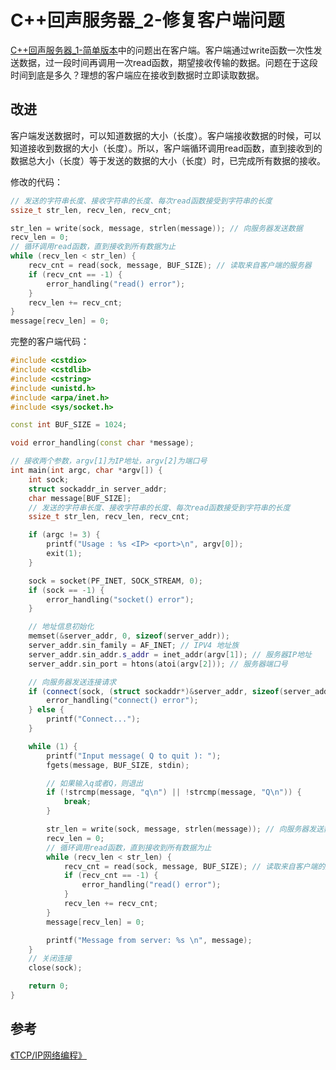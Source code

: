 # C++回声服务器_2-修复客户端问题

[C++回声服务器_1-简单版本](https://segmentfault.com/a/1190000018259461)中的问题出在客户端。客户端通过write函数一次性发送数据，过一段时间再调用一次read函数，期望接收传输的数据。问题在于这段时间到底是多久？理想的客户端应在接收到数据时立即读取数据。

## 改进

客户端发送数据时，可以知道数据的大小（长度）。客户端接收数据的时候，可以知道接收到数据的大小（长度）。所以，客户端循环调用read函数，直到接收到的数据总大小（长度）等于发送的数据的大小（长度）时，已完成所有数据的接收。

修改的代码：

```c++
// 发送的字符串长度、接收字符串的长度、每次read函数接受到字符串的长度
ssize_t str_len, recv_len, recv_cnt;

str_len = write(sock, message, strlen(message)); // 向服务器发送数据
recv_len = 0;
// 循环调用read函数，直到接收到所有数据为止
while (recv_len < str_len) {
	recv_cnt = read(sock, message, BUF_SIZE); // 读取来自客户端的服务器
	if (recv_cnt == -1) {
		error_handling("read() error");
	}
    recv_len += recv_cnt;
}
message[recv_len] = 0;
```

完整的客户端代码：

```c++
#include <cstdio>
#include <cstdlib>
#include <cstring>
#include <unistd.h>
#include <arpa/inet.h>
#include <sys/socket.h>

const int BUF_SIZE = 1024;

void error_handling(const char *message);

// 接收两个参数，argv[1]为IP地址，argv[2]为端口号
int main(int argc, char *argv[]) {
    int sock;
    struct sockaddr_in server_addr;
    char message[BUF_SIZE];
    // 发送的字符串长度、接收字符串的长度、每次read函数接受到字符串的长度
    ssize_t str_len, recv_len, recv_cnt;

    if (argc != 3) {
        printf("Usage : %s <IP> <port>\n", argv[0]);
        exit(1);
    }

    sock = socket(PF_INET, SOCK_STREAM, 0);
    if (sock == -1) {
        error_handling("socket() error");
    }

    // 地址信息初始化
    memset(&server_addr, 0, sizeof(server_addr));
    server_addr.sin_family = AF_INET; // IPV4 地址族
    server_addr.sin_addr.s_addr = inet_addr(argv[1]); // 服务器IP地址
    server_addr.sin_port = htons(atoi(argv[2])); // 服务器端口号

    // 向服务器发送连接请求
    if (connect(sock, (struct sockaddr*)&server_addr, sizeof(server_addr)) == -1) {
        error_handling("connect() error");
    } else {
        printf("Connect...");
    }

    while (1) {
        printf("Input message( Q to quit ): ");
        fgets(message, BUF_SIZE, stdin);

        // 如果输入q或者Q，则退出
        if (!strcmp(message, "q\n") || !strcmp(message, "Q\n")) {
            break;
        }

        str_len = write(sock, message, strlen(message)); // 向服务器发送数据
        recv_len = 0;
        // 循环调用read函数，直到接收到所有数据为止
        while (recv_len < str_len) {
            recv_cnt = read(sock, message, BUF_SIZE); // 读取来自客户端的服务器
            if (recv_cnt == -1) {
                error_handling("read() error");
            }
            recv_len += recv_cnt;
        }
        message[recv_len] = 0;

        printf("Message from server: %s \n", message);
    }
    // 关闭连接
    close(sock);

    return 0;
}
```

## 参考

[《TCP/IP网络编程》](https://book.douban.com/subject/25911735/)
